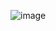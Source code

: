 ![image](https://cloud.githubusercontent.com/assets/25204364/23622012/9847fd02-0262-11e7-9b90-51faf33227a5.PNG)

